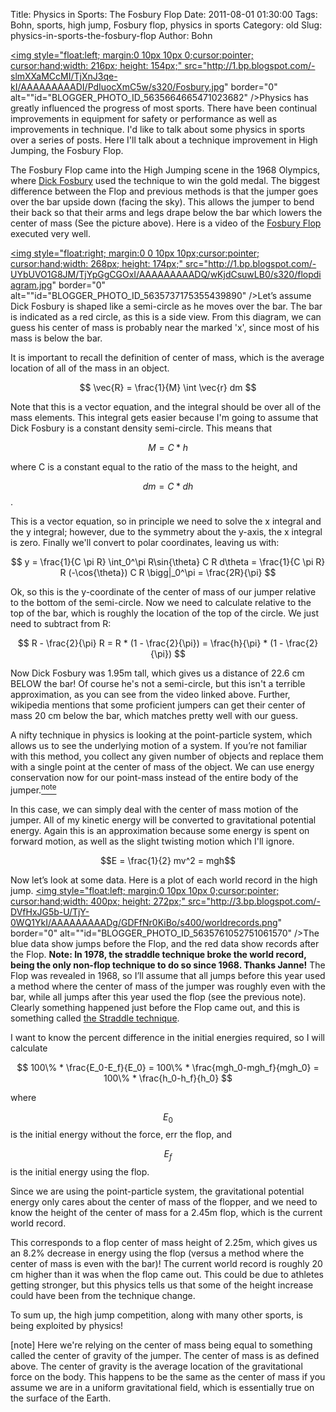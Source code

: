 Title: Physics in Sports: The Fosbury Flop
Date: 2011-08-01 01:30:00
Tags: Bohn, sports, high jump, Fosbury flop, physics in sports
Category: old
Slug: physics-in-sports-the-fosbury-flop
Author: Bohn


<a onblur="try {parent.deselectBloggerImageGracefully();} catch(e) {}" href="http://1.bp.blogspot.com/-slmXXaMCcMI/TjXnJ3qe-kI/AAAAAAAAADI/PdIuocXmC5w/s1600/Fosbury.jpg"><img style="float:left; margin:0 10px 10px 0;cursor:pointer; cursor:hand;width: 216px; height: 154px;" src="http://1.bp.blogspot.com/-slmXXaMCcMI/TjXnJ3qe-kI/AAAAAAAAADI/PdIuocXmC5w/s320/Fosbury.jpg" border="0" alt=""id="BLOGGER_PHOTO_ID_5635664665471023682" /></a>Physics has greatly influenced the progress of most sports.  There have been continual improvements in equipment for safety or performance as well as improvements in technique.  I'd like to talk about some physics in sports over a series of posts.  Here I'll talk about a technique improvement in High Jumping, the Fosbury Flop.



<a name='more'></a>



The Fosbury Flop came into the High Jumping scene in the 1968 Olympics, where <a href="http://en.wikipedia.org/wiki/Dick_Fosbury">Dick Fosbury</a> used the technique to win the gold medal.  The biggest difference between the Flop and previous methods is that the jumper goes over the bar upside down (facing the sky).   This allows the jumper to bend their back so that their arms and legs drape below the bar which lowers the center of mass (See the picture above).  Here is a video of the <a href="http://www.youtube.com/watch?v=_bgVgFwoQVE">Fosbury Flop</a> executed very well.



<a onblur="try {parent.deselectBloggerImageGracefully();} catch(e) {}" href="http://1.bp.blogspot.com/-UYbUVO1G8JM/TjYpGgCGOxI/AAAAAAAAADQ/wKjdCsuwLB0/s1600/flopdiagram.jpg"><img style="float:right; margin:0 0 10px 10px;cursor:pointer; cursor:hand;width: 268px; height: 174px;" src="http://1.bp.blogspot.com/-UYbUVO1G8JM/TjYpGgCGOxI/AAAAAAAAADQ/wKjdCsuwLB0/s320/flopdiagram.jpg" border="0" alt=""id="BLOGGER_PHOTO_ID_5635737175355439890" /></a>Let’s assume Dick Fosbury is shaped like a semi-circle as he moves over the bar.  The bar is indicated as a red circle, as this is a side view.  From this diagram, we can guess his center of mass is probably near the marked 'x', since most of his mass is below the bar.  



It is important to recall the definition of center of mass, which is the average location of all of the mass in an object.  



$$ \vec{R} = \frac{1}{M} \int \vec{r} dm $$

Note that this is a vector equation, and the integral should be over all of the mass elements.  This integral gets easier because I'm going to assume that Dick Fosbury is a constant density semi-circle.  This means that 



$$ M = C*h $$  

where C is a constant equal to the ratio of the mass to the height, and 



$$dm = C * dh $$.

This is a vector equation, so in principle we need to solve the x integral and the y integral; however, due to the symmetry about the y-axis, the x integral is zero.  Finally we'll convert to polar coordinates, leaving us with:



$$ y = \frac{1}{C \pi R} \int_0^\pi R\sin{\theta} C R d\theta = \frac{1}{C \pi R} R (-\cos{\theta}) C R \bigg|_0^\pi = \frac{2R}{\pi} $$

Ok, so this is the y-coordinate of the center of mass of our jumper relative to the bottom of the semi-circle.  Now we need to calculate relative to the top of the bar, which is roughly the location of the top of the circle.  We just need to subtract from R:



$$ R - \frac{2}{\pi} R = R * (1 - \frac{2}{\pi}) = \frac{h}{\pi} * (1 - \frac{2}{\pi}) $$

Now Dick Fosbury was 1.95m tall, which gives us a distance of 22.6 cm BELOW the bar!  Of course he's not a semi-circle, but this isn't a terrible approximation, as you can see from the video linked above.  Further, wikipedia mentions that some proficient jumpers can get their center of mass 20 cm below the bar, which matches pretty well with our guess.









A nifty technique in physics is looking at the point-particle system, which allows us to see the underlying motion of a system.  If you’re not familiar with this method, you collect any given number of objects and replace them with a single point at the center of mass of the object.  We can use energy conservation now for our point-mass instead of the entire body of the jumper.<a href='#note1'><sup>note</sup></a>



In this case, we can simply deal with the center of mass motion of the jumper.  All of my kinetic energy will be converted to gravitational potential energy.  Again this is an approximation because some energy is spent on forward motion, as well as the slight twisting motion which I'll ignore.



$$E = \frac{1}{2} mv^2 = mgh$$ 

Now let’s look at some data.  Here is a plot of each world record in the high jump.  <a onblur="try {parent.deselectBloggerImageGracefully();} catch(e) {}" href="http://3.bp.blogspot.com/-DVfHxJG5b-U/TjY-0WQ1YkI/AAAAAAAAADg/GDFfNr0KiBo/s1600/worldrecords.png"><img style="float:left; margin:0 10px 10px 0;cursor:pointer; cursor:hand;width: 400px; height: 272px;" src="http://3.bp.blogspot.com/-DVfHxJG5b-U/TjY-0WQ1YkI/AAAAAAAAADg/GDFfNr0KiBo/s400/worldrecords.png" border="0" alt=""id="BLOGGER_PHOTO_ID_5635761052751061570" /></a>The blue data show jumps before the Flop, and the red data show records after the Flop.  **Note: In 1978, the straddle technique broke the world record, being the only non-flop technique to do so since 1968.  Thanks Janne!**  The Flop was revealed in 1968, so I’ll assume that all jumps before this year used a method where the center of mass of the jumper was roughly even with the bar, while all jumps after this year used the flop (see the previous note).  Clearly something happened just before the Flop came out, and this is something called <a href="http://en.wikipedia.org/wiki/Straddle_technique">the Straddle technique</a>.



I want to know the percent difference in the initial energies required, so I will calculate



$$ 100\% * \frac{E_0-E_f}{E_0} = 100\% * \frac{mgh_0-mgh_f}{mgh_0} = 100\% * \frac{h_0-h_f}{h_0} $$

where 

$$E_0$$ is the initial energy without the force, err the flop, and 

$$ E_f $$ is the initial energy using the flop.



Since we are using the point-particle system, the gravitational potential energy only cares about the center of mass of the flopper, and we need to know the height of the center of mass for a 2.45m flop, which is the current world record.



This corresponds to a flop center of mass height of 2.25m, which gives us an 8.2% decrease in energy using the flop (versus a method where the center of mass is even with the bar)!  The current world record is roughly 20 cm higher than it was when the flop came out.  This could be due to athletes getting stronger, but this physics tells us that some of the height increase could have been from the technique change.  



To sum up, the high jump competition, along with many other sports, is being exploited by physics!











<a name='note1'></a>[note] Here we're relying on the center of mass being equal to something called the center of gravity of the jumper.  The center of mass is as defined above.  The center of gravity is the average location of the gravitational force on the body.  This happens to be the same as the center of mass if you assume we are in a uniform gravitational field, which is essentially true on the surface of the Earth.
